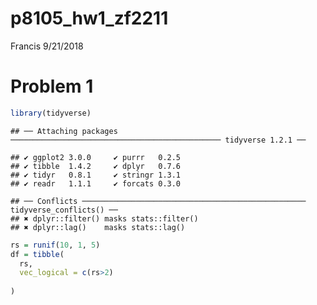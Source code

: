 p8105\_hw1\_zf2211
================
Francis
9/21/2018

Problem 1
=========

``` r
library(tidyverse)
```

    ## ── Attaching packages ─────────────────────────────────────────────── tidyverse 1.2.1 ──

    ## ✔ ggplot2 3.0.0     ✔ purrr   0.2.5
    ## ✔ tibble  1.4.2     ✔ dplyr   0.7.6
    ## ✔ tidyr   0.8.1     ✔ stringr 1.3.1
    ## ✔ readr   1.1.1     ✔ forcats 0.3.0

    ## ── Conflicts ────────────────────────────────────────────────── tidyverse_conflicts() ──
    ## ✖ dplyr::filter() masks stats::filter()
    ## ✖ dplyr::lag()    masks stats::lag()

``` r
rs = runif(10, 1, 5)
df = tibble(
  rs,
  vec_logical = c(rs>2)
  
)
```
